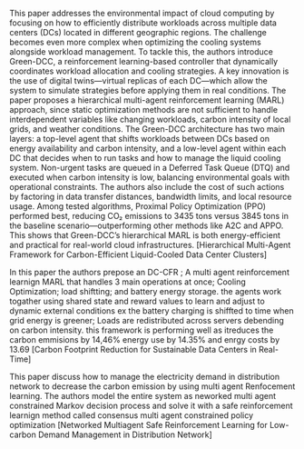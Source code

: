 This paper addresses the environmental impact of cloud computing by focusing on how to efficiently distribute workloads across multiple data centers (DCs) located in different geographic regions. The challenge becomes even more complex when optimizing the cooling systems alongside workload management. To tackle this, the authors introduce Green-DCC, a reinforcement learning-based controller that dynamically coordinates workload allocation and cooling strategies. A key innovation is the use of digital twins—virtual replicas of each DC—which allow the system to simulate strategies before applying them in real conditions. The paper proposes a hierarchical multi-agent reinforcement learning (MARL) approach, since static optimization methods are not sufficient to handle interdependent variables like changing workloads, carbon intensity of local grids, and weather conditions. The Green-DCC architecture has two main layers: a top-level agent that shifts workloads between DCs based on energy availability and carbon intensity, and a low-level agent within each DC that decides when to run tasks and how to manage the liquid cooling system. Non-urgent tasks are queued in a Deferred Task Queue (DTQ) and executed when carbon intensity is low, balancing environmental goals with operational constraints. The authors also include the cost of such actions by factoring in data transfer distances, bandwidth limits, and local resource usage. Among tested algorithms, Proximal Policy Optimization (PPO) performed best, reducing CO₂ emissions to 3435 tons versus 3845 tons in the baseline scenario—outperforming other methods like A2C and APPO. This shows that Green-DCC’s hierarchical MARL is both energy-efficient and practical for real-world cloud infrastructures.
 [Hierarchical Multi-Agent Framework for Carbon-Efficient Liquid-Cooled Data Center Clusters]
 





In this paper  the authors prepose an DC-CFR ; A multi agent reinforcement learnign MARL that handles 3 main operations at once; Cooling Optimization; load shiftting; and battery energy storage. 
the agents work togather using shared state and reward values to learn and adjust to dynamic external conditions ex the battery charging is shiffted to time when grid energy is greener; Loads are redistributed across servers debending on carbon intensity. this framework is performing well as itreduces the carbon emmisions by 14,46% energy use by 14.35% and enrgy costs by 13.69 
[Carbon Footprint Reduction for Sustainable Data Centers in Real-Time]


This paper discuss how to manage the electricity demand in distribution network to decrease the carbon emission by using multi agent Renfocement learning. The authors model the entire system as neworked multi agent constrained Markov decision process and solve it with a safe reinforcement learnign method called consensus multi agent constrained policy optimization 
[Networked Multiagent Safe Reinforcement Learning for Low-carbon Demand Management in Distribution Network]
